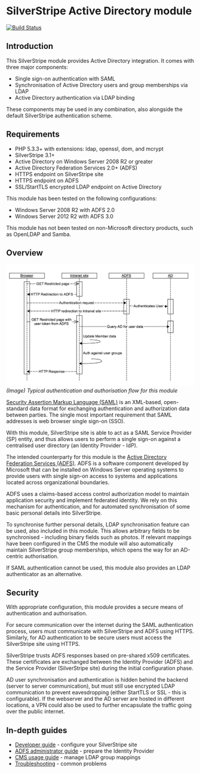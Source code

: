 # SilverStripe Active Directory module

[![Build Status](https://secure.travis-ci.org/silverstripe/silverstripe-activedirectory.svg)](https://travis-ci.org/silverstripe/silverstripe-activedirectory)

## Introduction

This SilverStripe module provides Active Directory integration. It comes with three major components:

* Single sign-on authentication with SAML
* Synchronisation of Active Directory users and group memberships via LDAP
* Active Directory authentication via LDAP binding

These components may be used in any combination, also alongside the default SilverStripe authentication scheme.

## Requirements

 * PHP 5.3.3+ with extensions: ldap, openssl, dom, and mcrypt
 * SilverStripe 3.1+
 * Active Directory on Windows Server 2008 R2 or greater
 * Active Directory Federation Services 2.0+ (ADFS)
 * HTTPS endpoint on SilverStripe site
 * HTTPS endpoint on ADFS
 * SSL/StartTLS encrypted LDAP endpoint on Active Directory

This module has been tested on the following configurations:

 * Windows Server 2008 R2 with ADFS 2.0
 * Windows Server 2012 R2 with ADFS 3.0

This module has not been tested on non-Microsoft directory products, such as OpenLDAP and Samba.

## Overview

![](docs/en/img/saml_ad_integration.png)
*(Image) Typical authentication and authorisation flow for this module*

[Security Assertion Markup Language (SAML)](http://en.wikipedia.org/wiki/Security_Assertion_Markup_Language) is an XML-based, open-standard data format for exchanging authentication and authorization data between parties. The single most important requirement that SAML addresses is web browser single sign-on (SSO).

With this module, SilverStripe site is able to act as a SAML Service Provider (SP) entity, and thus allows users to perform a single sign-on against a centralised user directory (an Identity Provider - IdP).

The intended counterparty for this module is the [Active Directory Federation Services (ADFS)](http://en.wikipedia.org/wiki/Active_Directory_Federation_Services). ADFS is a software component developed by Microsoft that can be installed on Windows Server operating systems to provide users with single sign-on access to systems and applications located across organizational boundaries.

ADFS uses a claims-based access control authorization model to maintain application security and implement federated identity. We rely on this mechanism for authentication, and for automated synchronisation of some basic personal details into SilverStripe.

To synchronise further personal details, LDAP synchronisation feature can be used, also included in this module. This allows arbitrary fields to be synchronised - including binary fields such as photos. If relevant mappings have been configured in the CMS the module will also automatically maintain SilverStripe group memberships, which opens the way for an AD-centric authorisation.

If SAML authentication cannot be used, this module also provides an LDAP authenticator as an alternative.

## Security

With appropriate configuration, this module provides a secure means of authentication and authorisation.

For secure communication over the internet during the SAML authentication process, users must communicate with SilverStripe and ADFS using HTTPS. Similarly, for AD authentication to be secure users must access the SilverStripe site using HTTPS.

SilverStripe trusts ADFS responses based on pre-shared x509 certificates. These certificates are exchanged between the Identity Provider (ADFS) and the Service Provider (SilverStripe site) during the initial configuration phase.

AD user synchronisation and authentication is hidden behind the backend (server to server communication), but must still use encrypted LDAP communication to prevent eavesdropping (either StartTLS or SSL - this is configurable). If the webserver and the AD server are hosted in different locations, a VPN could also be used to further encapsulate the traffic going over the public internet.

## In-depth guides

* [Developer guide](docs/en/developer.md) - configure your SilverStripe site
* [ADFS administrator guide](docs/en/adfs.md) - prepare the Identity Provider
* [CMS usage guide](docs/en/usage.md) - manage LDAP group mappings
* [Troubleshooting](docs/en/troubleshooting.md) - common problems
